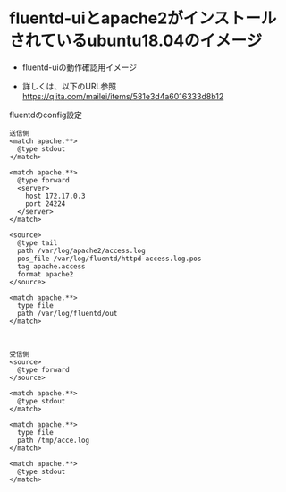 # fluentd-uiとapache2がインストールされているubuntu18.04のイメージ
* fluentd-uiの動作確認用イメージ

* 詳しくは、以下のURL参照  
  https://qiita.com/mailei/items/581e3d4a6016333d8b12

fluentdのconfig設定

```
送信側
<match apache.**>
  @type stdout
</match>

<match apache.**>
  @type forward
  <server>
    host 172.17.0.3
    port 24224
  </server>
</match>

<source>
  @type tail
  path /var/log/apache2/access.log
  pos_file /var/log/fluentd/httpd-access.log.pos
  tag apache.access
  format apache2
</source>

<match apache.**>
  type file
  path /var/log/fluentd/out
</match>



受信側
<source>
  @type forward
</source>

<match apache.**>
  @type stdout
</match>

<match apache.**>
  type file
  path /tmp/acce.log
</match>

<match apache.**>
  @type stdout
</match>


```
